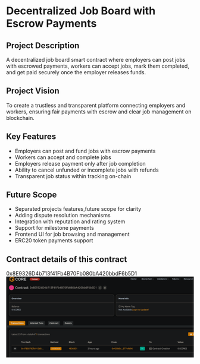 # Decentralized Job Board with Escrow Payments

## Project Description
A decentralized job board smart contract where employers can post jobs with escrowed payments, workers can accept jobs, mark them completed, and get paid securely once the employer releases funds.

## Project Vision
To create a trustless and transparent platform connecting employers and workers, ensuring fair payments with escrow and clear job management on blockchain.

## Key Features
- Employers can post and fund jobs with escrow payments
- Workers can accept and complete jobs
- Employers release payment only after job completion
- Ability to cancel unfunded or incomplete jobs with refunds
- Transparent job status within tracking on-chain

## Future Scope
- Separated projects features,future scope for     clarity 
- Adding dispute resolution mechanisms
- Integration with reputation and rating system
- Support for milestone payments
- Frontend UI for job browsing and management
- ERC20 token payments support

## Contract details of this contract 
0x8E9326D4b713f41Fb4B70Fb080bA420bbdF6b5D1
![alt text](image.png)
